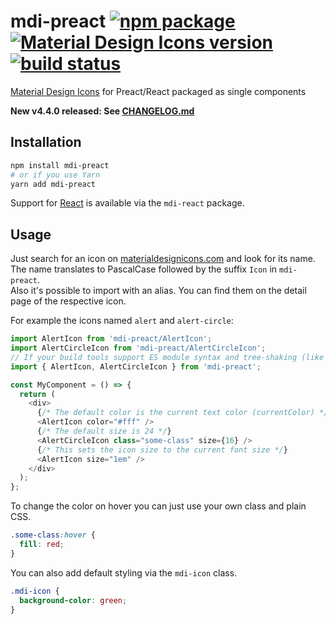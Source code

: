 # mdi-preact [![npm package](https://img.shields.io/npm/v/mdi-preact.svg?style=flat-square)](https://npmjs.org/package/mdi-preact) [![Material Design Icons version](https://img.shields.io/badge/mdi-v2.8.94-blue.svg?style=flat-square)](https://materialdesignicons.com) [![build status](https://img.shields.io/travis/levrik/mdi-preact/master.svg?style=flat-square)](https://travis-ci.org/levrik/mdi-preact)
[Material Design Icons](https://materialdesignicons.com) for Preact/React packaged as single components

**New v4.4.0 released: See [CHANGELOG.md](./CHANGELOG.md)**

## Installation

```bash
npm install mdi-preact
# or if you use Yarn
yarn add mdi-preact
```

Support for [React](https://reactjs.org/) is available via the `mdi-react` package.

## Usage

Just search for an icon on [materialdesignicons.com](https://materialdesignicons.com) and look for its name.  
The name translates to PascalCase followed by the suffix `Icon` in `mdi-preact`.  
Also it's possible to import with an alias. You can find them on the detail page of the respective icon.

For example the icons named `alert` and `alert-circle`:

```javascript
import AlertIcon from 'mdi-preact/AlertIcon';
import AlertCircleIcon from 'mdi-preact/AlertCircleIcon';
// If your build tools support ES module syntax and tree-shaking (like webpack 2 and above)
import { AlertIcon, AlertCircleIcon } from 'mdi-preact';

const MyComponent = () => {
  return (
    <div>
      {/* The default color is the current text color (currentColor) */}
      <AlertIcon color="#fff" />
      {/* The default size is 24 */}
      <AlertCircleIcon class="some-class" size={16} />
      {/* This sets the icon size to the current font size */}
      <AlertIcon size="1em" />
    </div>
  );
};
```

To change the color on hover you can just use your own class and plain CSS.

```css
.some-class:hover {
  fill: red;
}
```

You can also add default styling via the `mdi-icon` class.

```css
.mdi-icon {
  background-color: green;
}
```
